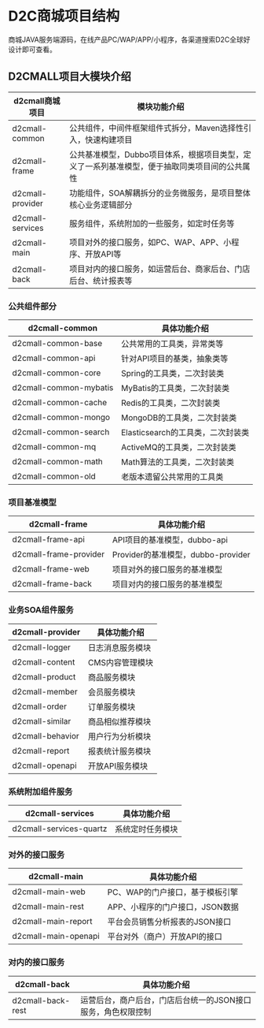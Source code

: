 # D2C商城项目结构
商城JAVA服务端源码，在线产品PC/WAP/APP/小程序，各渠道搜索D2C全球好设计即可查看。

## D2CMALL项目大模块介绍
| d2cmall商城项目 | 模块功能介绍 |
| ---- | ---- |
| d2cmall-common |  公共组件，中间件框架组件式拆分，Maven选择性引入，快速构建项目 |
| d2cmall-frame |  公共基准模型，Dubbo项目体系，根据项目类型，定义了一系列基准模型，便于抽取同类项目间的公共属性 |
| d2cmall-provider |  功能组件，SOA解耦拆分的业务微服务，是项目整体核心业务逻辑部分 |
| d2cmall-services |  服务组件，系统附加的一些服务，如定时任务等 |
| d2cmall-main |  项目对外的接口服务，如PC、WAP、APP、小程序、开放API等 |
| d2cmall-back |  项目对内的接口服务，如运营后台、商家后台、门店后台、统计报表等 |

### 公共组件部分
| d2cmall-common | 具体功能介绍 | 
| ---- | ---- |
| d2cmall-common-base |  公共常用的工具类，异常类等 |
| d2cmall-common-api |  针对API项目的基类，抽象类等 |
| d2cmall-common-core |  Spring的工具类，二次封装类 |
| d2cmall-common-mybatis |  MyBatis的工具类，二次封装类 |
| d2cmall-common-cache |  Redis的工具类，二次封装类 |
| d2cmall-common-mongo |  MongoDB的工具类，二次封装类 |
| d2cmall-common-search |  Elasticsearch的工具类，二次封装类 |
| d2cmall-common-mq |  ActiveMQ的工具类，二次封装类 |
| d2cmall-common-math |  Math算法的工具类，二次封装类 |
| d2cmall-common-old |  老版本遗留公共常用的工具类 |

### 项目基准模型
| d2cmall-frame | 具体功能介绍 |
| ---- | ---- |
| d2cmall-frame-api	|  API项目的基准模型，dubbo-api |
| d2cmall-frame-provider |	Provider的基准模型，dubbo-provider |
| d2cmall-frame-web |  项目对外的接口服务的基准模型 |
| d2cmall-frame-back |  项目对内的接口服务的基准模型 |

### 业务SOA组件服务
| d2cmall-provider |  具体功能介绍 |
| ---- | ---- |
| d2cmall-logger |  日志消息服务模块 |
| d2cmall-content |  CMS内容管理模块 |
| d2cmall-product |  商品服务模块 |
| d2cmall-member |  会员服务模块 |
| d2cmall-order |  订单服务模块 |
| d2cmall-similar |  商品相似推荐模块 |
| d2cmall-behavior |  用户行为分析模块 |
| d2cmall-report |  报表统计服务模块 |
| d2cmall-openapi |  开放API服务模块 |

### 系统附加组件服务
| d2cmall-services | 具体功能介绍 |
| ---- | ---- |
| d2cmall-services-quartz |  系统定时任务模块 |

### 对外的接口服务
| d2cmall-main | 具体功能介绍 |
| ---- | ---- | 
| d2cmall-main-web |  PC、WAP的门户接口，基于模板引擎 |
| d2cmall-main-rest |  APP、小程序的门户接口，JSON数据 |
| d2cmall-main-report |  平台会员销售分析报表的JSON接口 |
| d2cmall-main-openapi |  平台对外（商户）开放API的接口 |

### 对内的接口服务
| d2cmall-back |  具体功能介绍 |
| ---- | ---- |
| d2cmall-back-rest |  运营后台，商户后台，门店后台统一的JSON接口服务，角色权限控制 |
